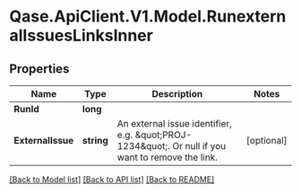# Qase.ApiClient.V1.Model.RunexternalIssuesLinksInner

## Properties

Name | Type | Description | Notes
------------ | ------------- | ------------- | -------------
**RunId** | **long** |  | 
**ExternalIssue** | **string** | An external issue identifier, e.g. \&quot;PROJ-1234\&quot;. Or null if you want to remove the link. | [optional] 

[[Back to Model list]](../../README.md#documentation-for-models) [[Back to API list]](../../README.md#documentation-for-api-endpoints) [[Back to README]](../../README.md)

